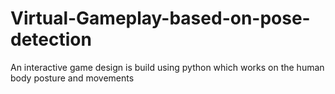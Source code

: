 # Virtual-Gameplay-based-on-pose-detection
An interactive game design is build using python which works on the human body posture and movements
